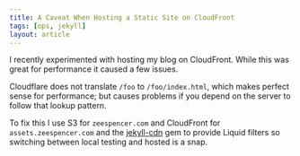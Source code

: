 ```yaml
---
title: A Caveat When Hosting a Static Site on CloudFront
tags: [ops, jekyll]
layout: article
---
```


I recently experimented with hosting my blog on CloudFront. While this was
great for performance it caused a few issues.

Cloudflare does not translate `/foo` to `/foo/index.html`, which makes perfect
sense for performance; but causes problems if you depend on the server to
follow that lookup pattern.

To fix this I use S3 for `zeespencer.com` and CloudFront for
`assets.zeespencer.com` and the
[jekyll-cdn](http://github.com/zspencer/jekyll-cdn) gem to provide Liquid
filters so switching between local testing and hosted is a snap.
